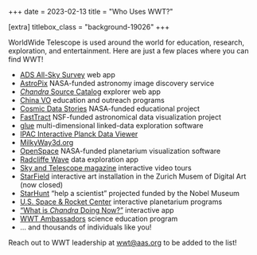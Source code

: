+++
date = 2023-02-13
title = "Who Uses WWT?"

[extra]
titlebox_class = "background-19026"
+++

WorldWide Telescope is used around the world for education, research,
exploration, and entertainment. Here are just a few places where you can find
WWT!

- [ADS All-Sky Survey] web app
- [AstroPix] NASA-funded astronomy image discovery service
- [*Chandra* Source Catalog] explorer web app
- [China VO] education and outreach programs
- [Cosmic Data Stories] NASA-funded educational project
- [FastTract] NSF-funded astronomical data visualization project
- [glue] multi-dimensional linked-data exploration software
- [IPAC Interactive Planck Data Viewer]
- [MilkyWay3d.org]
- [OpenSpace] NASA-funded planetarium visualization software
- [Radcliffe Wave] data exploration app
- [Sky and Telescope magazine] interactive video tours
- [StarField] interactive art installation in the Zurich Musem of Digital Art (now closed)
- [StarHunt] “help a scientist” projected funded by the Nobel Museum
- [U.S. Space & Rocket Center] interactive planetarium programs
- [“What is *Chandra* Doing Now?”] interactive app
- [WWT Ambassadors] science education program
- … and thousands of individuals like you!

[ADS All-Sky Survey]: http://www.adsass.org/wwt/
[AstroPix]: https://www.astropix.org/
[*Chandra* Source Catalog]: https://cxc.cfa.harvard.edu/csc/wwt.html
[China VO]: https://nadc.china-vo.org/wwt/
[Cosmic Data Stories]: https://www.cosmicds.cfa.harvard.edu/
[FastTract]: https://www.nsf.gov/awardsearch/showAward?AWD_ID=2004840
[glue]: https://glueviz.org/
[IPAC Interactive Planck Data Viewer]: https://planck.ipac.caltech.edu/wwt/
[MilkyWay3d.org]: http://milkyway3d.org/
[OpenSpace]: https://www.openspaceproject.com/
[Radcliffe Wave]: https://sites.google.com/cfa.harvard.edu/radcliffewave/
[Sky and Telescope magazine]: https://skyandtelescope.org/astronomy-news/tour-15-of-the-brightest-stars-on-new-years-eve-video/
[StarField]: https://muda.co/starfield/
[StarHunt]: http://starhunt.worldwidetelescope.org/
[U.S. Space & Rocket Center]: https://www.rocketcenter.com/INTUITIVEPlanetarium/interactiveastronomy
[“What is *Chandra* Doing Now?”]: http://chandraobservatory.herokuapp.com/
[WWT Ambassadors]: https://wwtambassadors.org/

Reach out to WWT leadership at <wwt@aas.org> to be added to the list!
